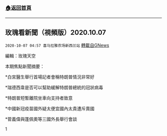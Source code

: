 ###  [:house:返回首頁](https://github.com/ourhimalayas/txt)
---

## 玫瑰看新聞（視頻版）2020.10.07
`2020-10-07 04:57 喜马拉雅农场新西兰站` [轉載自GNews](https://gnews.org/zh-hant/407895/)

編輯：玫瑰天空

本期焦點新聞摘要：

\*白宮醫生舉行首場記者會稱特朗普情況非常好

\*瑞德西韋是否可以幫助緩解特朗普總統的冠狀病毒

\*特朗普短暫離院坐車向支持者致意

\*中國新冠疫苗國外疑太便宜國內太貴遭斥賣國

\*菅義偉與蓬佩奧等三國外長舉行會談



1
